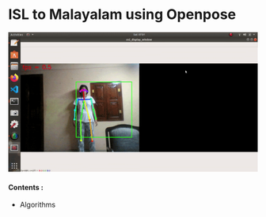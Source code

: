 # ISL to Malayalam using Openpose

![](https://github.com/Amchuz/ISL-to-Malayalam-using-Openpose/blob/master/Images/demo.gif)


#### Contents :

- Algorithms
